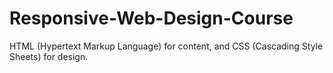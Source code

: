 # Responsive-Web-Design-Course

HTML (Hypertext Markup Language) for content, and CSS (Cascading Style Sheets) for design.
